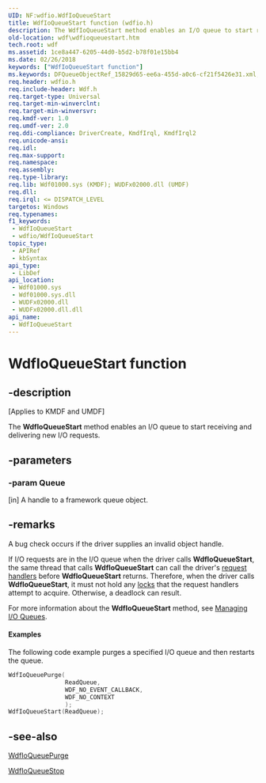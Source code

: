 ```yaml
---
UID: NF:wdfio.WdfIoQueueStart
title: WdfIoQueueStart function (wdfio.h)
description: The WdfIoQueueStart method enables an I/O queue to start receiving and delivering new I/O requests.
old-location: wdf\wdfioqueuestart.htm
tech.root: wdf
ms.assetid: 1ce8a447-6205-44d0-b5d2-b78f01e15bb4
ms.date: 02/26/2018
keywords: ["WdfIoQueueStart function"]
ms.keywords: DFQueueObjectRef_15829d65-ee6a-455d-a0c6-cf21f5426e31.xml, WdfIoQueueStart, WdfIoQueueStart method, kmdf.wdfioqueuestart, wdf.wdfioqueuestart, wdfio/WdfIoQueueStart
req.header: wdfio.h
req.include-header: Wdf.h
req.target-type: Universal
req.target-min-winverclnt: 
req.target-min-winversvr: 
req.kmdf-ver: 1.0
req.umdf-ver: 2.0
req.ddi-compliance: DriverCreate, KmdfIrql, KmdfIrql2
req.unicode-ansi: 
req.idl: 
req.max-support: 
req.namespace: 
req.assembly: 
req.type-library: 
req.lib: Wdf01000.sys (KMDF); WUDFx02000.dll (UMDF)
req.dll: 
req.irql: <= DISPATCH_LEVEL
targetos: Windows
req.typenames: 
f1_keywords:
 - WdfIoQueueStart
 - wdfio/WdfIoQueueStart
topic_type:
 - APIRef
 - kbSyntax
api_type:
 - LibDef
api_location:
 - Wdf01000.sys
 - Wdf01000.sys.dll
 - WUDFx02000.dll
 - WUDFx02000.dll.dll
api_name:
 - WdfIoQueueStart
---
```


# WdfIoQueueStart function


## -description

<p class="CCE_Message">[Applies to KMDF and UMDF]</p>

The <b>WdfIoQueueStart</b> method enables an I/O queue to start receiving and delivering new I/O requests.

## -parameters

### -param Queue 

[in]
A handle to a framework queue object.

## -remarks

A bug check occurs if the driver supplies an invalid object handle.



If I/O requests are in the I/O queue when the driver calls <b>WdfIoQueueStart</b>, the same thread that calls <b>WdfIoQueueStart</b> can call the driver's <a href="/windows-hardware/drivers/wdf/request-handlers">request handlers</a> before <b>WdfIoQueueStart</b> returns. Therefore, when the driver calls <b>WdfIoQueueStart</b>, it must not hold any <a href="/windows-hardware/drivers/wdf/using-framework-locks">locks</a> that the request handlers attempt to acquire. Otherwise, a deadlock can result.

For more information about the <b>WdfIoQueueStart</b> method, see <a href="/windows-hardware/drivers/wdf/managing-i-o-queues">Managing I/O Queues</a>.


#### Examples

The following code example purges a specified I/O queue and then restarts the queue.

```cpp
WdfIoQueuePurge(
                ReadQueue, 
                WDF_NO_EVENT_CALLBACK, 
                WDF_NO_CONTEXT
                );
WdfIoQueueStart(ReadQueue);
```

## -see-also

<a href="/windows-hardware/drivers/ddi/wdfio/nf-wdfio-wdfioqueuepurge">WdfIoQueuePurge</a>



<a href="/windows-hardware/drivers/ddi/wdfio/nf-wdfio-wdfioqueuestop">WdfIoQueueStop</a>
